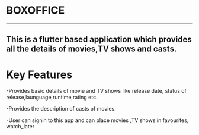 # BOXOFFICE
------------------------------------------------------------------------------------------
This is a flutter based application which provides all the details of movies,TV shows and casts.
-------------------------------------------------------------------------------------------

# Key Features

-Provides basic details of movie and TV shows like release date, status of release,launguage,runtime,rating etc.

-Provides the description of casts of movies.

-User can signin to this app and can place movies ,TV shows in favourites, watch_later

